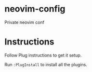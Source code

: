 # neovim-config
Private neovim conf

# Instructions

Follow Plug instructions to get it setup.

Run `:PlugInstall` to install all the plugins.
